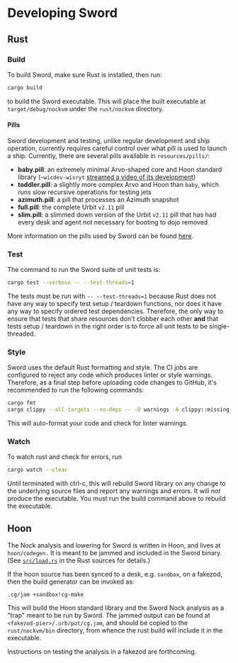 # Developing Sword

## Rust

### Build

To build Sword, make sure Rust is installed, then run:

```bash
cargo build
```

to build the Sword executable. This will place the built executable at `target/debug/nockvm` under the `rust/nockvm` directory.

#### Pills

Sword development and testing, unlike regular development and ship operation, currently requires careful control over what pill is used to launch a ship. Currently, there are several pills available in `resources/pills/`:
- **baby.pill**: an extremely minimal Arvo-shaped core and Hoon standard library (`~wicdev-wisryt` [streamed a
video of its development](https://youtu.be/fOVhCx1a-9A))
- **toddler.pill**: a slightly more complex Arvo and Hoon than `baby`, which runs slow recursive operations for testing jets
- **azimuth.pill**: a pill that processes an Azimuth snapshot
- **full.pill**: the complete Urbit `v2.11` pill
- **slim.pill**: a slimmed down version of the Urbit `v2.11` pill that has had every desk and agent not necessary for booting to dojo removed

More information on the pills used by Sword can be found [here](https://github.com/zorp-corp/nockvm/blob/status/docs/pills.md).

### Test

The command to run the Sword suite of unit tests is:

```bash
cargo test --verbose -- --test-threads=1
```

The tests must be run with `-- --test-threads=1` because Rust does not have any way to specify test setup / teardown functions, nor does it have any way to
specify ordered test dependencies. Therefore, the only way to ensure that tests that share resources don't clobber each other **and** that tests setup / teardown in the right order is to force all unit tests to be single-threaded.

### Style

Sword uses the default Rust formatting and style. The CI jobs are configured to reject any code which produces linter or style warnings. Therefore, as a final step before uploading code changes to GitHub, it's recommended to run the following commands:

```bash
cargo fmt
cargo clippy --all-targets --no-deps -- -D warnings -A clippy::missing_safety_doc
```

This will auto-format your code and check for linter warnings.

### Watch

To watch rust and check for errors, run

```bash
cargo watch --clear
```

Until terminated with ctrl-c, this will rebuild Sword library on any change to the underlying source files and report any warnings and errors. It will *not* produce the executable. You must run the build command above to rebuild the executable.

## Hoon

The Nock analysis and lowering for Sword is written in Hoon, and lives at `hoon/codegen.` It is meant to be jammed and included in the Sword binary. (See [`src/load.rs`](rust/nockvm/src/load.rs) in the Rust sources for details.)

If the hoon source has been synced to a desk, e.g. `sandbox`, on a fakezod, then the build generator can be invoked as:

```
.cg/jam +sandbox!cg-make
```

This will build the Hoon standard library and the Sword Nock analysis as a "trap" meant to be run by Sword. The jammed output can be found at `<fakezod-pier>/.urb/put/cg.jam`, and should be copied to the `rust/nockvm/bin` directory, from whence the rust build will include it in the executable.

Instructions on testing the analysis in a fakezod are forthcoming.
